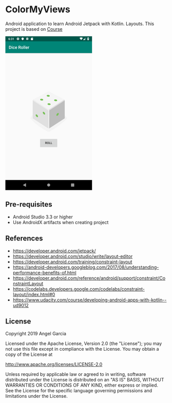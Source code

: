 ColorMyViews
=============

Android application to learn Android Jetpack with Kotlin. Layouts.
This project is based on [Course](https://www.udacity.com/course/developing-android-apps-with-kotlin--ud9012)

![Scheme](/readmeImages/Screenshot_1547163064.png)


Pre-requisites
--------------
- Android Studio 3.3 or higher
- Use AndroidX artifacts when creating project


References
---------------------
- https://developer.android.com/jetpack/
- https://developer.android.com/studio/write/layout-editor
- https://developer.android.com/training/constraint-layout
- https://android-developers.googleblog.com/2017/08/understanding-performance-benefits-of.html
- https://developer.android.com/reference/android/support/constraint/ConstraintLayout
- https://codelabs.developers.google.com/codelabs/constraint-layout/index.html#0
- https://www.udacity.com/course/developing-android-apps-with-kotlin--ud9012





## License

Copyright 2019 Angel Garcia

Licensed under the Apache License, Version 2.0 (the "License"); you may not use this file except in compliance with the License. You may obtain a copy of the License at

http://www.apache.org/licenses/LICENSE-2.0

Unless required by applicable law or agreed to in writing, software distributed under the License is distributed on an "AS IS" BASIS, WITHOUT WARRANTIES OR CONDITIONS OF ANY KIND, either express or implied. See the License for the specific language governing permissions and limitations under the License.


